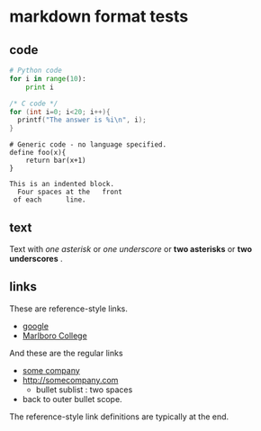 markdown format tests
=====================

code
-----

```python
# Python code
for i in range(10):
    print i
```

```c
/* C code */
for (int i=0; i<20; i++){
  printf("The answer is %i\n", i);
}
```

```
# Generic code - no language specified.
define foo(x){
    return bar(x+1)
}
```

    This is an indented block.
      Four spaces at the   front
     of each      line.


text
----

Text with *one asterisk* or _one underscore_ or **two asterisks** or __two underscores__ .


links
-----

These are reference-style links.
* [google][1]
* [Marlboro College][marlboro]

And these are the regular links
* [some company](http://somecompany.com)
* <http://somecompany.com>
  * bullet sublist : two spaces
* back to outer bullet scope.

The reference-style link definitions are typically at the end.

[1]: <http://www.google.com> "Google Inc"
[marlboro]: <https://www.marlboro.edu> "Marlboro College website"


